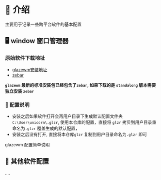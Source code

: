 # 📖 介绍

主要用于记录一些跨平台软件的基本配置

## 🖥️ window 窗口管理器

### 原始软件下载地址

- [glazewm安装地址](https://github.com/glzr-io/glazewm/releases/tag/v3.5.0)
- [zebar](https://github.com/glzr-io/zebar/releases/tag/v2.4.0)

__`glazewm` 最新的标准安装包已经包含了`zebar`, 如果下载的是 `standalong` 版本需要独立安装 `zebar`__


### 🦄 配置说明

- 安装之后如果软件打开会再用户目录下生成默认配置文件夹 `C:\User\unicorn\.glzr`, 使用本仓库的配置，直接将 `glzr` 拷贝到用户目录重命名为`.glzr` 覆盖生成的默认配置，
- 安装之后没有打开, 直接将本仓库`glzr` 复制到用户目录命名为`.glzr` 即可


glazewm 配置简单说明



## 🧰 其他软件配置

....




